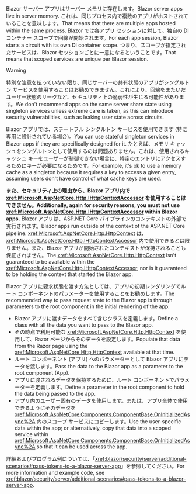 <span data-ttu-id="c2713-101">Blazor サーバー アプリはサーバー メモリに存在します。</span><span class="sxs-lookup"><span data-stu-id="c2713-101">Blazor server apps live in server memory.</span></span> <span data-ttu-id="c2713-102">これは、同じプロセス内で複数のアプリがホストされていることを意味します。</span><span class="sxs-lookup"><span data-stu-id="c2713-102">That means that there are multiple apps hosted within the same process.</span></span> <span data-ttu-id="c2713-103">Blazor では各アプリ セッションに対して、独自の DI コンテナー スコープで回線が開始されます。</span><span class="sxs-lookup"><span data-stu-id="c2713-103">For each app session, Blazor starts a circuit with its own DI container scope.</span></span> <span data-ttu-id="c2713-104">つまり、スコープが指定されたサービスは、Blazor セッションごとに一意になるということです。</span><span class="sxs-lookup"><span data-stu-id="c2713-104">That means that scoped services are unique per Blazor session.</span></span>

> [!WARNING]
> <span data-ttu-id="c2713-105">特別な注意を払っていない限り、同じサーバーの共有状態のアプリがシングルトン サービスを使用することはお勧めできません。これにより、回線をまたいだユーザー状態のリークなど、セキュリティ上の脆弱性が生じる可能性があります。</span><span class="sxs-lookup"><span data-stu-id="c2713-105">We don't recommend apps on the same server share state using singleton services unless extreme care is taken, as this can introduce security vulnerabilities, such as leaking user state across circuits.</span></span>

<span data-ttu-id="c2713-106">Blazor アプリでは、ステートフル シングルトン サービスを使用できます (特に専用に設計されている場合)。</span><span class="sxs-lookup"><span data-stu-id="c2713-106">You can use stateful singleton services in Blazor apps if they are specifically designed for it.</span></span> <span data-ttu-id="c2713-107">たとえば、メモリ キャッシュをシングルトンとして使用するのは問題ありません。これは、使用されるキャッシュ キーをユーザーが制御できない場合に、特定のエントリにアクセスするためにキーが必要になるためです。</span><span class="sxs-lookup"><span data-stu-id="c2713-107">For example, it's ok to use a memory cache as a singleton because it requires a key to access a given entry, assuming users don't have control of what cache keys are used.</span></span>

<span data-ttu-id="c2713-108">**また、セキュリティ上の理由から、Blazor アプリ内で <xref:Microsoft.AspNetCore.Http.IHttpContextAccessor> を使用することはできません。**</span><span class="sxs-lookup"><span data-stu-id="c2713-108">**Additionally, again for security reasons, you must not use <xref:Microsoft.AspNetCore.Http.IHttpContextAccessor> within Blazor apps.**</span></span> <span data-ttu-id="c2713-109">Blazor アプリは、ASP.NET Core パイプラインのコンテキストの外部で実行されます。</span><span class="sxs-lookup"><span data-stu-id="c2713-109">Blazor apps run outside of the context of the ASP.NET Core pipeline.</span></span> <span data-ttu-id="c2713-110"><xref:Microsoft.AspNetCore.Http.HttpContext> は、<xref:Microsoft.AspNetCore.Http.IHttpContextAccessor> 内で使用できるとは限りません。また、Blazor アプリが開始されたコンテキストが保持されることも保証されません。</span><span class="sxs-lookup"><span data-stu-id="c2713-110">The <xref:Microsoft.AspNetCore.Http.HttpContext> isn't guaranteed to be available within the <xref:Microsoft.AspNetCore.Http.IHttpContextAccessor>, nor is it guaranteed to be holding the context that started the Blazor app.</span></span>

<span data-ttu-id="c2713-111">Blazor アプリに要求状態を渡す方法としては、アプリの初期レンダリングでルート コンポーネントのパラメーターを使用することをお勧めします。</span><span class="sxs-lookup"><span data-stu-id="c2713-111">The recommended way to pass request state to the Blazor app is through parameters to the root component in the initial rendering of the app:</span></span>

* <span data-ttu-id="c2713-112">Blazor アプリに渡すデータをすべて含むクラスを定義します。</span><span class="sxs-lookup"><span data-stu-id="c2713-112">Define a class with all the data you want to pass to the Blazor app.</span></span>
* <span data-ttu-id="c2713-113">その時点で利用可能な <xref:Microsoft.AspNetCore.Http.HttpContext> を使用して、Razor ページからそのデータを設定します。</span><span class="sxs-lookup"><span data-stu-id="c2713-113">Populate that data from the Razor page using the <xref:Microsoft.AspNetCore.Http.HttpContext> available at that time.</span></span>
* <span data-ttu-id="c2713-114">ルート コンポーネント (アプリ) へのパラメーターとして Blazor アプリにデータを渡します。</span><span class="sxs-lookup"><span data-stu-id="c2713-114">Pass the data to the Blazor app as a parameter to the root component (App).</span></span>
* <span data-ttu-id="c2713-115">アプリに渡されるデータを保持するために、ルート コンポーネントでパラメーターを定義します。</span><span class="sxs-lookup"><span data-stu-id="c2713-115">Define a parameter in the root component to hold the data being passed to the app.</span></span>
* <span data-ttu-id="c2713-116">アプリ内のユーザー固有のデータを使用します。または、アプリ全体で使用できるようにそのデータを <xref:Microsoft.AspNetCore.Components.ComponentBase.OnInitializedAsync%2A> 内のスコープ サービスにコピーします。</span><span class="sxs-lookup"><span data-stu-id="c2713-116">Use the user-specific data within the app; or alternatively, copy that data into a scoped service within <xref:Microsoft.AspNetCore.Components.ComponentBase.OnInitializedAsync%2A> so that it can be used across the app.</span></span>

<span data-ttu-id="c2713-117">詳細およびプログラム例については、「<xref:blazor/security/server/additional-scenarios#pass-tokens-to-a-blazor-server-app>」を参照してください。</span><span class="sxs-lookup"><span data-stu-id="c2713-117">For more information and example code, see <xref:blazor/security/server/additional-scenarios#pass-tokens-to-a-blazor-server-app>.</span></span>
